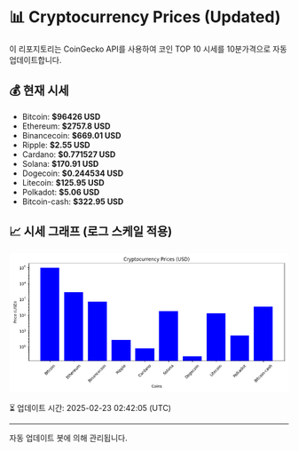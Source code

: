 
# 📊 Cryptocurrency Prices (Updated)

이 리포지토리는 CoinGecko API를 사용하여 코인 TOP 10 시세를 10분가격으로 자동 업데이트합니다.

## 💰 현재 시세
- Bitcoin: **$96426 USD**
- Ethereum: **$2757.8 USD**
- Binancecoin: **$669.01 USD**
- Ripple: **$2.55 USD**
- Cardano: **$0.771527 USD**
- Solana: **$170.91 USD**
- Dogecoin: **$0.244534 USD**
- Litecoin: **$125.95 USD**
- Polkadot: **$5.06 USD**
- Bitcoin-cash: **$322.95 USD**

## 📈 시세 그래프 (로그 스케일 적용)
![Crypto Prices](crypto_prices.png)

⏳ 업데이트 시간: 2025-02-23 02:42:05 (UTC)

---
자동 업데이트 봇에 의해 관리됩니다.
